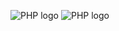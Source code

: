![PHP logo](https://www.pngkit.com/png/detail/269-2693667_lamp-stack-is-a-popular-open-source-web.png)
![PHP logo](https://miro.medium.com/v2/resize:fit:1400/1*nWn-BeYK4wKW7fKCkrZIOA.png)

